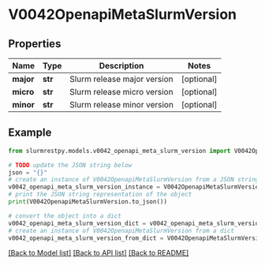 # V0042OpenapiMetaSlurmVersion


## Properties

Name | Type | Description | Notes
------------ | ------------- | ------------- | -------------
**major** | **str** | Slurm release major version | [optional]
**micro** | **str** | Slurm release micro version | [optional]
**minor** | **str** | Slurm release minor version | [optional]

## Example

```python
from slurmrestpy.models.v0042_openapi_meta_slurm_version import V0042OpenapiMetaSlurmVersion

# TODO update the JSON string below
json = "{}"
# create an instance of V0042OpenapiMetaSlurmVersion from a JSON string
v0042_openapi_meta_slurm_version_instance = V0042OpenapiMetaSlurmVersion.from_json(json)
# print the JSON string representation of the object
print(V0042OpenapiMetaSlurmVersion.to_json())

# convert the object into a dict
v0042_openapi_meta_slurm_version_dict = v0042_openapi_meta_slurm_version_instance.to_dict()
# create an instance of V0042OpenapiMetaSlurmVersion from a dict
v0042_openapi_meta_slurm_version_from_dict = V0042OpenapiMetaSlurmVersion.from_dict(v0042_openapi_meta_slurm_version_dict)
```
[[Back to Model list]](../README.md#documentation-for-models) [[Back to API list]](../README.md#documentation-for-api-endpoints) [[Back to README]](../README.md)


